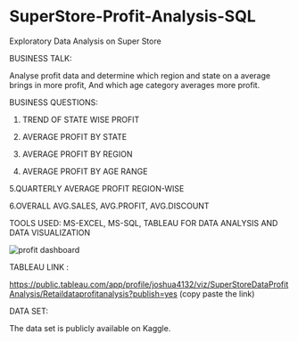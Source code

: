 # SuperStore-Profit-Analysis-SQL

Exploratory Data Analysis on Super Store

BUSINESS TALK:

Analyse profit data and determine which region and state on a average brings in more profit, And which age category averages more profit.

BUSINESS QUESTIONS:

1. TREND OF STATE WISE PROFIT
 
2. AVERAGE PROFIT BY STATE

3. AVERAGE PROFIT BY REGION

4. AVERAGE PROFIT BY AGE RANGE

5.QUARTERLY AVERAGE PROFIT REGION-WISE

6.OVERALL AVG.SALES, AVG.PROFIT, AVG.DISCOUNT

TOOLS USED:
MS-EXCEL, MS-SQL, TABLEAU FOR DATA ANALYSIS AND DATA VISUALIZATION


![profit  dashboard](https://user-images.githubusercontent.com/101450511/166460776-0c8b1da5-3ccf-4b5a-81eb-bccce07c9272.png)

TABLEAU LINK :

https://public.tableau.com/app/profile/joshua4132/viz/SuperStoreDataProfitAnalysis/Retaildataprofitanalysis?publish=yes  (copy paste the link)



DATA SET:

The data set is publicly available on Kaggle.


